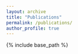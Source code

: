 ```yaml
---
layout: archive
title: "Publications"
permalink: /publications/
author_profile: true
---
```


{% include base_path %}


